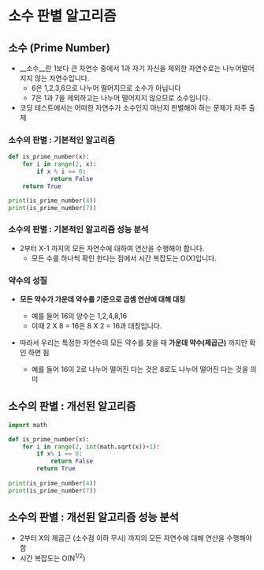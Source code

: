 # 소수 판별 알고리즘 

## 소수 (Prime Number)

- __소수__란 1보다 큰 자연수 중에서 1과 자기 자신을 제외한 자연수로는 나누어떨어지지 않는 자연수입니다. 
  - 6은 1,2,3,6으로 나누어 떨어지므로 소수가 아닙니다 
  - 7은 1과 7을 제외하고는 나누어 떨어지지 않으므로 소수입니다.
- 코딩 테스트에서는 어떠한 자연수가 소수인지 아닌지 판별해야 하는 문제가 자주 출제 

### 소수의 판별 : 기본적인 알고리즘 

```python
def is_prime_number(x):
    for i in range(2, x):
        if x % i == 0:
            return False 
    return True

print(is_prime_number(4))
print(is_prime_number(7))
```

### 소수의 판별 : 기본적인 알고리즘 성능 분석 

- 2부터 X-1 까지의 모든 자연수에 대하여 연산을 수행해야 합니다.
  - 모든 수를 하나씩 확인 한다는 점에서 시간 복잡도는 O(X)입니다. 

### 약수의 성질 

- __모든 약수가 가운데 약수를 기준으로 곱셈 연산에 대해 대칭__

  - 예를 들어 16의 양수는 1,2,4,8,16 
  - 이때 2 X 8 = 16은  8 X 2 = 16과 대칭입니다. 

- 따라서 우리는 특정한 자연수의 모든 약수를 찾을 때 __가운데 약수(제곱근)__ 까지만 확인 하면 됨 

  - 예를 들어 16이 2로 나누어 떨어진 다는 것은 8로도 나누어 떨어진 다는 것을 의미 

    

## 소수의 판별 : 개선된 알고리즘 

```python
import math

def is_prime_number(x):
    for i in range(2, int(math.sqrt(x))+1):
        if x% i == 0:
            return False
        return True
    
print(is_prime_number(4))
print(is_prime_number(7))
```



## 소수의 판별 : 개선된 알고리즘 성능 분석 

-  2부터 X의 제곱근 (소수점 이하 무시) 까지의 모든 자연수에 대해 연산을 수행해야 함 
  - 시간 복잡도는 O(N<sup>1/2</sup>)
